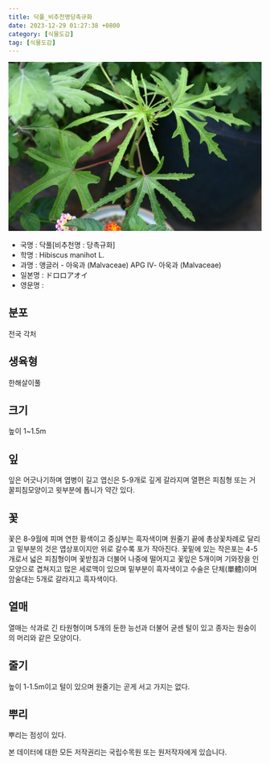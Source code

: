 ```yaml
---
title: 닥풀_비추천명당촉규화
date: 2023-12-29 01:27:38 +0800
category: [식물도감]
tag: [식물도감]
---
```




![닥풀[비추천명 : 당촉규화]](/assets/img/fileUpload/plants/basic/Malvaceae/Hibiscus/31552/8_th2.JPG)
- 국명 : 닥풀[비추천명 : 당촉규화]
- 학명 : Hibiscus manihot L.
- 과명 : 앵글러 - 아욱과 (Malvaceae) APG Ⅳ- 아욱과 (Malvaceae)
- 일본명 : ドロロアオイ
- 영문명 : 


## 분포
전국 각처
## 생육형
한해살이풀
## 크기
높이 1~1.5m
## 잎
잎은 어긋나기하며 엽병이 길고 엽신은 5-9개로 깊게 갈라지며 열편은 피침형 또는 거꿀피침모양이고 윗부분에 톱니가 약간 있다.
## 꽃
꽃은 8-9월에 피며 연한 황색이고 중심부는 흑자색이며 원줄기 끝에 총상꽃차례로 달리고 밑부분의 것은 엽상포이지만 위로 갈수록  포가 작아진다. 꽃밑에 있는 작은포는 4-5개로서 넓은 피침형이며 꽃받침과 더불어 나중에 떨어지고 꽃잎은 5개이며 기와장을 인 모양으로 겹쳐지고 많은 세로맥이 있으며 밑부분이 흑자색이고 수술은 단체(單體)이며 암술대는 5개로 갈라지고 흑자색이다.
## 열매
열매는 삭과로 긴 타원형이며 5개의 둔한 능선과 더불어 굳센 털이 있고 종자는 원숭이의 머리와 같은 모양이다.
## 줄기
높이 1-1.5m이고 털이 있으며 원줄기는 곧게 서고 가지는 없다.
## 뿌리
뿌리는 점성이 있다.






본 데이터에 대한 모든 저작권리는 국립수목원 또는 원저작자에게 있습니다.
